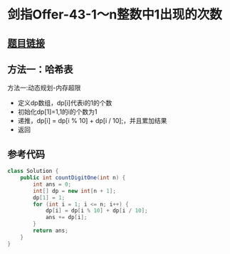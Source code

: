 # 剑指Offer-43-1～n整数中1出现的次数

## [题目链接](https://leetcode-cn.com/problems/1nzheng-shu-zhong-1chu-xian-de-ci-shu-lcof/)


## 方法一：哈希表

方法一:动态规划-内存超限
- 定义dp数组，dp[i]代表i的1的个数
- 初始化dp[1]=1,1的i的个数为1
- 递推，dp[i] = dp[i % 10] + dp[i / 10];，并且累加结果
- 返回

## 参考代码
```Java
class Solution {
    public int countDigitOne(int n) {
        int ans = 0;
        int[] dp = new int[n + 1];
        dp[1] = 1;
        for (int i = 1; i <= n; i++) {
            dp[i] = dp[i % 10] + dp[i / 10];
            ans += dp[i];
        }
        return ans;
    }
}
```
